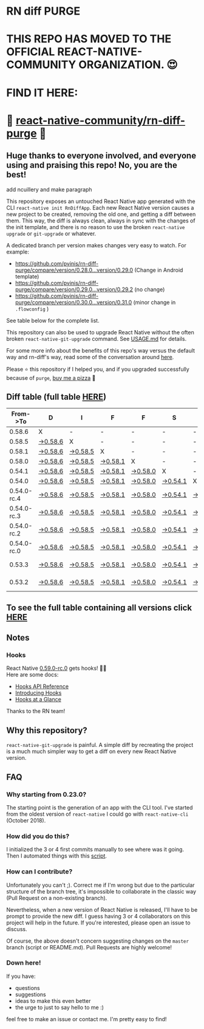 # RN diff PURGE

# THIS REPO HAS MOVED TO THE OFFICIAL REACT-NATIVE-COMMUNITY ORGANIZATION. 😍
# FIND IT HERE:  
# 💪 [react-native-community/rn-diff-purge](https://github.com/react-native-community/rn-diff-purge) 🎉
## Huge thanks to everyone involved, and everyone using and praising this repo! No, you are the best!


 add ncuillery and make paragraph

This repository exposes an untouched React Native app generated with the CLI
`react-native init RnDiffApp`. Each new React Native version causes a new project to be created, removing the old one, and getting a diff between them. This way, the diff is always clean, always in sync with the changes of the init template, and there is no reason to use the broken `react-native upgrade` or `git-upgrade` or whatever.

A dedicated branch per version makes changes very easy
to watch. For example:

* https://github.com/pvinis/rn-diff-purge/compare/version/0.28.0...version/0.29.0
(Change in Android template)
* https://github.com/pvinis/rn-diff-purge/compare/version/0.29.0...version/0.29.2
(no change)
* https://github.com/pvinis/rn-diff-purge/compare/version/0.30.0...version/0.31.0
(minor change in `.flowconfig` )

See table below for the complete list.

This repository can also be used to upgrade React Native without the often broken `react-native-git-upgrade` command.
See [USAGE.md](https://github.com/pvinis/rn-diff-purge/blob/master/USAGE.md) for details.

For some more info about the benefits of this repo's way versus the default way and rn-diff's way, read some of the conversation around [here](https://github.com/react-native-community/discussions-and-proposals/issues/68#issuecomment-452227478).

Please :star: this repository if I helped you, and if you upgraded successfully because of `purge`, [buy me a pizza](https://www.buymeacoffee.com/DGWwHVZ4s) :pizza:

## Diff table (full table [HERE](https://pvinis.github.io/rn-diff-purge))

| From->To    | D                                                                                               | I                                                                                               | F                                                                                               | F                                                                                               | S                                                                                               |                                                                                                 | =                                                                                                         | =                                                                                                         |                                                                                                           | F                                                                                                    | U                                                                                          | N   |
| ----------- | ----------------------------------------------------------------------------------------------- | ----------------------------------------------------------------------------------------------- | ----------------------------------------------------------------------------------------------- | ----------------------------------------------------------------------------------------------- | ----------------------------------------------------------------------------------------------- | ----------------------------------------------------------------------------------------------- | --------------------------------------------------------------------------------------------------------- | --------------------------------------------------------------------------------------------------------- | --------------------------------------------------------------------------------------------------------- | ---------------------------------------------------------------------------------------------------- | ------------------------------------------------------------------------------------------ | --- |
| 0.58.6      | X                                                                                               | -                                                                                               | -                                                                                               | -                                                                                               | -                                                                                               | -                                                                                               | -                                                                                                         | -                                                                                                         | -                                                                                                         | -                                                                                                    | -                                                                                          | -   |
| 0.58.5      | [->0.58.6](https://github.com/pvinis/rn-diff-purge/compare/version/0.58.5..version/0.58.6)      | X                                                                                               | -                                                                                               | -                                                                                               | -                                                                                               | -                                                                                               | -                                                                                                         | -                                                                                                         | -                                                                                                         | -                                                                                                    | -                                                                                          | -   |
| 0.58.1      | [->0.58.6](https://github.com/pvinis/rn-diff-purge/compare/version/0.58.1..version/0.58.6)      | [->0.58.5](https://github.com/pvinis/rn-diff-purge/compare/version/0.58.1..version/0.58.5)      | X                                                                                               | -                                                                                               | -                                                                                               | -                                                                                               | -                                                                                                         | -                                                                                                         | -                                                                                                         | -                                                                                                    | -                                                                                          | -   |
| 0.58.0      | [->0.58.6](https://github.com/pvinis/rn-diff-purge/compare/version/0.58.0..version/0.58.6)      | [->0.58.5](https://github.com/pvinis/rn-diff-purge/compare/version/0.58.0..version/0.58.5)      | [->0.58.1](https://github.com/pvinis/rn-diff-purge/compare/version/0.58.0..version/0.58.1)      | X                                                                                               | -                                                                                               | -                                                                                               | -                                                                                                         | -                                                                                                         | -                                                                                                         | -                                                                                                    | -                                                                                          | -   |
| 0.54.1      | [->0.58.6](https://github.com/pvinis/rn-diff-purge/compare/version/0.54.1..version/0.58.6)      | [->0.58.5](https://github.com/pvinis/rn-diff-purge/compare/version/0.54.1..version/0.58.5)      | [->0.58.1](https://github.com/pvinis/rn-diff-purge/compare/version/0.54.1..version/0.58.1)      | [->0.58.0](https://github.com/pvinis/rn-diff-purge/compare/version/0.54.1..version/0.58.0)      | X                                                                                               | -                                                                                               | -                                                                                                         | -                                                                                                         | -                                                                                                         | -                                                                                                    | -                                                                                          | -   |
| 0.54.0      | [->0.58.6](https://github.com/pvinis/rn-diff-purge/compare/version/0.54.0..version/0.58.6)      | [->0.58.5](https://github.com/pvinis/rn-diff-purge/compare/version/0.54.0..version/0.58.5)      | [->0.58.1](https://github.com/pvinis/rn-diff-purge/compare/version/0.54.0..version/0.58.1)      | [->0.58.0](https://github.com/pvinis/rn-diff-purge/compare/version/0.54.0..version/0.58.0)      | [->0.54.1](https://github.com/pvinis/rn-diff-purge/compare/version/0.54.0..version/0.54.1)      | X                                                                                               | -                                                                                                         | -                                                                                                         | -                                                                                                         | -                                                                                                    | -                                                                                          | -   |
| 0.54.0-rc.4 | [->0.58.6](https://github.com/pvinis/rn-diff-purge/compare/version/0.54.0-rc.4..version/0.58.6) | [->0.58.5](https://github.com/pvinis/rn-diff-purge/compare/version/0.54.0-rc.4..version/0.58.5) | [->0.58.1](https://github.com/pvinis/rn-diff-purge/compare/version/0.54.0-rc.4..version/0.58.1) | [->0.58.0](https://github.com/pvinis/rn-diff-purge/compare/version/0.54.0-rc.4..version/0.58.0) | [->0.54.1](https://github.com/pvinis/rn-diff-purge/compare/version/0.54.0-rc.4..version/0.54.1) | [->0.54.0](https://github.com/pvinis/rn-diff-purge/compare/version/0.54.0-rc.4..version/0.54.0) | X                                                                                                         | -                                                                                                         | -                                                                                                         | -                                                                                                    | -                                                                                          | -   |
| 0.54.0-rc.3 | [->0.58.6](https://github.com/pvinis/rn-diff-purge/compare/version/0.54.0-rc.3..version/0.58.6) | [->0.58.5](https://github.com/pvinis/rn-diff-purge/compare/version/0.54.0-rc.3..version/0.58.5) | [->0.58.1](https://github.com/pvinis/rn-diff-purge/compare/version/0.54.0-rc.3..version/0.58.1) | [->0.58.0](https://github.com/pvinis/rn-diff-purge/compare/version/0.54.0-rc.3..version/0.58.0) | [->0.54.1](https://github.com/pvinis/rn-diff-purge/compare/version/0.54.0-rc.3..version/0.54.1) | [->0.54.0](https://github.com/pvinis/rn-diff-purge/compare/version/0.54.0-rc.3..version/0.54.0) | [->0.54.0-rc.4](https://github.com/pvinis/rn-diff-purge/compare/version/0.54.0-rc.3..version/0.54.0-rc.4) | X                                                                                                         | -                                                                                                         | -                                                                                                    | -                                                                                          | -   |
| 0.54.0-rc.2 | [->0.58.6](https://github.com/pvinis/rn-diff-purge/compare/version/0.54.0-rc.2..version/0.58.6) | [->0.58.5](https://github.com/pvinis/rn-diff-purge/compare/version/0.54.0-rc.2..version/0.58.5) | [->0.58.1](https://github.com/pvinis/rn-diff-purge/compare/version/0.54.0-rc.2..version/0.58.1) | [->0.58.0](https://github.com/pvinis/rn-diff-purge/compare/version/0.54.0-rc.2..version/0.58.0) | [->0.54.1](https://github.com/pvinis/rn-diff-purge/compare/version/0.54.0-rc.2..version/0.54.1) | [->0.54.0](https://github.com/pvinis/rn-diff-purge/compare/version/0.54.0-rc.2..version/0.54.0) | [->0.54.0-rc.4](https://github.com/pvinis/rn-diff-purge/compare/version/0.54.0-rc.2..version/0.54.0-rc.4) | [->0.54.0-rc.3](https://github.com/pvinis/rn-diff-purge/compare/version/0.54.0-rc.2..version/0.54.0-rc.3) | X                                                                                                         | -                                                                                                    | -                                                                                          | -   |
| 0.54.0-rc.0 | [->0.58.6](https://github.com/pvinis/rn-diff-purge/compare/version/0.54.0-rc.0..version/0.58.6) | [->0.58.5](https://github.com/pvinis/rn-diff-purge/compare/version/0.54.0-rc.0..version/0.58.5) | [->0.58.1](https://github.com/pvinis/rn-diff-purge/compare/version/0.54.0-rc.0..version/0.58.1) | [->0.58.0](https://github.com/pvinis/rn-diff-purge/compare/version/0.54.0-rc.0..version/0.58.0) | [->0.54.1](https://github.com/pvinis/rn-diff-purge/compare/version/0.54.0-rc.0..version/0.54.1) | [->0.54.0](https://github.com/pvinis/rn-diff-purge/compare/version/0.54.0-rc.0..version/0.54.0) | [->0.54.0-rc.4](https://github.com/pvinis/rn-diff-purge/compare/version/0.54.0-rc.0..version/0.54.0-rc.4) | [->0.54.0-rc.3](https://github.com/pvinis/rn-diff-purge/compare/version/0.54.0-rc.0..version/0.54.0-rc.3) | [->0.54.0-rc.2](https://github.com/pvinis/rn-diff-purge/compare/version/0.54.0-rc.0..version/0.54.0-rc.2) | X                                                                                                    | -                                                                                          | -   |
| 0.53.3      | [->0.58.6](https://github.com/pvinis/rn-diff-purge/compare/version/0.53.3..version/0.58.6)      | [->0.58.5](https://github.com/pvinis/rn-diff-purge/compare/version/0.53.3..version/0.58.5)      | [->0.58.1](https://github.com/pvinis/rn-diff-purge/compare/version/0.53.3..version/0.58.1)      | [->0.58.0](https://github.com/pvinis/rn-diff-purge/compare/version/0.53.3..version/0.58.0)      | [->0.54.1](https://github.com/pvinis/rn-diff-purge/compare/version/0.53.3..version/0.54.1)      | [->0.54.0](https://github.com/pvinis/rn-diff-purge/compare/version/0.53.3..version/0.54.0)      | [->0.54.0-rc.4](https://github.com/pvinis/rn-diff-purge/compare/version/0.53.3..version/0.54.0-rc.4)      | [->0.54.0-rc.3](https://github.com/pvinis/rn-diff-purge/compare/version/0.53.3..version/0.54.0-rc.3)      | [->0.54.0-rc.2](https://github.com/pvinis/rn-diff-purge/compare/version/0.53.3..version/0.54.0-rc.2)      | [->0.54.0-rc.0](https://github.com/pvinis/rn-diff-purge/compare/version/0.53.3..version/0.54.0-rc.0) | X                                                                                          | -   |
| 0.53.2      | [->0.58.6](https://github.com/pvinis/rn-diff-purge/compare/version/0.53.2..version/0.58.6)      | [->0.58.5](https://github.com/pvinis/rn-diff-purge/compare/version/0.53.2..version/0.58.5)      | [->0.58.1](https://github.com/pvinis/rn-diff-purge/compare/version/0.53.2..version/0.58.1)      | [->0.58.0](https://github.com/pvinis/rn-diff-purge/compare/version/0.53.2..version/0.58.0)      | [->0.54.1](https://github.com/pvinis/rn-diff-purge/compare/version/0.53.2..version/0.54.1)      | [->0.54.0](https://github.com/pvinis/rn-diff-purge/compare/version/0.53.2..version/0.54.0)      | [->0.54.0-rc.4](https://github.com/pvinis/rn-diff-purge/compare/version/0.53.2..version/0.54.0-rc.4)      | [->0.54.0-rc.3](https://github.com/pvinis/rn-diff-purge/compare/version/0.53.2..version/0.54.0-rc.3)      | [->0.54.0-rc.2](https://github.com/pvinis/rn-diff-purge/compare/version/0.53.2..version/0.54.0-rc.2)      | [->0.54.0-rc.0](https://github.com/pvinis/rn-diff-purge/compare/version/0.53.2..version/0.54.0-rc.0) | [->0.53.3](https://github.com/pvinis/rn-diff-purge/compare/version/0.53.2..version/0.53.3) | X   |

## To see the full table containing all versions click [HERE](https://pvinis.github.io/rn-diff-purge)

## Notes

### Hooks
React Native [0.59.0-rc.0](https://github.com/pvinis/rn-diff-purge#version-changes) gets hooks! 🎉🥳  
Here are some docs:
- [Hooks API Reference](https://reactjs.org/docs/hooks-reference.html)
- [Introducing Hooks](https://reactjs.org/docs/hooks-intro.html)
- [Hooks at a Glance](https://reactjs.org/docs/hooks-overview.html)

Thanks to the RN team!

## Why this repository?
`react-native-git-upgrade` is painful. A simple diff by recreating the project is a much much simpler way to get a diff on every new React Native version.


## FAQ

### Why starting from 0.23.0?

The starting point is the generation of an app with the CLI tool. I've started from the oldest
version of `react-native` I could go with `react-native-cli` (October 2018).

### How did you do this?

I initialized the 3 or 4 first commits manually to see where was it going. Then I automated
things with this [script](https://github.com/pvinis/rn-diff-purge/blob/master/new-version.sh).

### How can I contribute?

Unfortunately you can't ;). Correct me if I'm wrong but due to the particular structure of the
branch tree, it's impossible to collaborate in the classic way (Pull Request on a non-existing
branch).

Nevertheless, when a new version of React Native is released, I'll have to be prompt to provide
the new diff. I guess having 3 or 4 collaborators on this project will help in the future.
If you're interested, please open an issue to discuss.

Of course, the above doesn't concern suggesting changes on the `master` branch (script or
README.md). Pull Requests are highly welcome!


### Down here!

If you have: 
- questions
- suggestions
- ideas to make this even better
- the urge to just to say hello to me :)

feel free to make an issue or contact me. I'm pretty easy to find!
